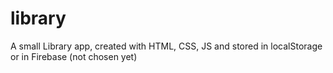 # library
A small Library app, created with HTML, CSS, JS and stored in localStorage or in Firebase (not chosen yet)
